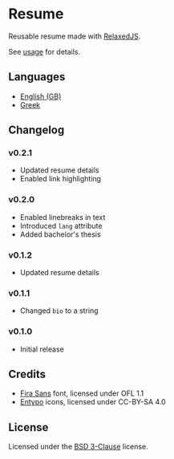 # Resume

Reusable resume made with [RelaxedJS][relaxedjs].

See [usage](usage.md) for details.

[relaxedjs]: https://github.com/RelaxedJS/ReLaXed

## Languages

* [English (GB)][en_GB]
* [Greek][gr]

[en_GB]: https://github.com/ObserverOfTime/resume/releases/latest/download/Resume-EN.pdf
[gr]: https://github.com/ObserverOfTime/resume/releases/latest/download/Resume-GR.pdf

## Changelog

### v0.2.1

* Updated resume details
* Enabled link highlighting

### v0.2.0

* Enabled linebreaks in text
* Introduced `lang` attribute
* Added bachelor's thesis

### v0.1.2

* Updated resume details

### v0.1.1

* Changed `bio` to a string

### v0.1.0

* Initial release

## Credits

* [Fira Sans][fira] font, licensed under OFL 1.1
* [Entypo][entypo] icons, licensed under CC-BY-SA 4.0

[fira]: https://github.com/mozilla/Fira
[entypo]: https://github.com/fontello/entypo

## License

Licensed under the [BSD 3-Clause](LICENSE) license.
